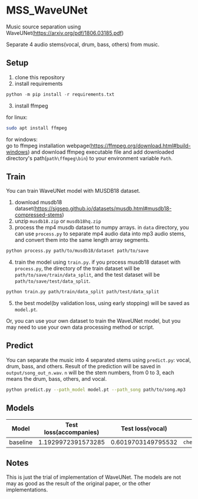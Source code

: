 # MSS_WaveUNet

Music source separation using WaveUNet(https://arxiv.org/pdf/1806.03185.pdf)    

Separate 4 audio stems(vocal, drum, bass, others) from music.

## Setup

1. clone this repository
2. install requirements
```python
python -m pip install -r requirements.txt
```

3. install ffmpeg

for linux:
```bash
sudo apt install ffmpeg
```
  
for windows:  
go to ffmpeg installation webpage(https://ffmpeg.org/download.html#build-windows) and download ffmpeg executable file and add downloaded directory's path(`path\ffmpeg\bin`) to your environment variable `Path`.

## Train
You can train WaveUNet model with MUSDB18 dataset.
1. download musdb18 dataset(https://sigsep.github.io/datasets/musdb.html#musdb18-compressed-stems)
2. unzip `musdb18.zip` or `musdb18hq.zip`
3. process the mp4 musdb dataset to numpy arrays. in `data` directory, you can use `process.py` to separate mp4 audio data into mp3 audio stems, and convert them into the same length array segments.
```bash
python process.py path/to/musdb18/dataset path/to/save
```
4. train the model using `train.py`. if you process musdb18 dataset with `process.py`, the directory of the train dataset will be `path/to/save/train/data_split`, and the test dataset will be `path/to/save/test/data_split`.
```bash
python train.py path/train/data_split path/test/data_split
```
5. the best model(by validation loss, using early stopping) will be saved as `model.pt`. 
   
Or, you can use your own dataset to train the WaveUNet model, but you may need to use your own data processing method or script.

## Predict
You can separate the music into 4 separated stems using `predict.py`: vocal, drum, bass, and others.
Result of the prediction will be saved in `output/song_out_n.wav`. `n` will be the stem numbers, from 0 to 3, each means the drum, bass, others, and vocal.
```bash
python predict.py --path_model model.pt --path_song path/to/song.mp3
```

## Models
|Model   |Test loss(accompanies)|Test loss(vocal)  |File                    |
|--------|----------------------|------------------|------------------------|
|baseline|1.1929972391573285    |0.6019703149795532|`checkpoint/baseline.pt`|

## Notes
This is just the trial of implementation of WaveUNet. The models are not may as good as the result of the original paper, or the other implementations.